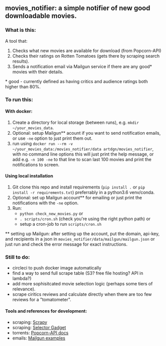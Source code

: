 ## movies_notifier: a simple notifier of new good downloadable movies.

### What is this:
A tool that:
1. Checks what new movies are available for download (from Popcorn-API)
2. Checks their ratings on Rotten Tomatoes (gets there by scraping search results).
3. Sends a notification email via Mailgun service if there are any good* movies with their details.

\* good - currently defined as having critics and audience ratings both higher than 80%.


### To run this:

#### With docker:
1. Create a directory for local storage (between runs), e.g. `mkdir ~/your_movies_data`.
2. Optional: setup Mailgun** acount if you want to send notification emails, or use `-ne` option 
    to just print them out.
3. run using `docker run --rm -v ~/your_movies_data:/movies_notifier/data artdgn/movies_notifier`, 
    with no command line options this will just print the help message, 
    or add e.g. `-n 100 -ne` to that line to scan last 100 movies and print the notifications to screen.

#### Using local installation
1. Git clone this repo and install requirements (`pip install .` or `pip install -r requirements.txt`) 
    preferrably in a python3.6 venv/conda.
2. Optional: set up Mailgun account** for emailing or just print the notifications with the `-ne` option.
3. Run:
    - `python check_new_movies.py` or 
    - `. scripts/cron.sh` (check you're using the right python path) or 
    - setup a cron-job to run `scripts/cron.sh`

\** setting up Mailgun: after setting up the account, put the domain, api-key, and recipients in a 
    json in `movies_notifier/data/mailgun/mailgun.json` or just run and check the error message for exact instructions. 


### Still to do:
* circleci to push docker image automatically
* find a way to send full scrape table (S3? free file hosting? API in lambda?)
* add more sophisitcated movie selection logic (perhaps some tiers of relevance).
* scrape ciritics reviews and calculate directly when there are too few reviews for a "tomatometer".


#### Tools and references for development:
- scraping: [Scrapy](https://docs.scrapy.org/en/latest/)
- scraping: [Selector Gadget](https://selectorgadget.com/)
- torrents: [Popcorn-API docs](https://popcornofficial.docs.apiary.io/#)
- emails: [Mailgun examples](https://documentation.mailgun.com/en/latest/api-sending.html#examples)
